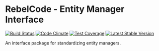 # RebelCode - Entity Manager Interface

[![Build Status](https://travis-ci.org/rebelcode/entity-manager-interface.svg?branch=develop)](https://travis-ci.org/rebelcode/entity-manager-interface)
[![Code Climate](https://codeclimate.com/github/RebelCode/entity-manager-interface/badges/gpa.svg)](https://codeclimate.com/github/RebelCode/entity-manager-interface)
[![Test Coverage](https://codeclimate.com/github/RebelCode/entity-manager-interface/badges/coverage.svg)](https://codeclimate.com/github/RebelCode/entity-manager-interface/coverage)
[![Latest Stable Version](https://poser.pugx.org/rebelcode/entity-manager-interface/version)](https://packagist.org/packages/rebelcode/entity-manager-interface)

An interface package for standardizing entity managers.
